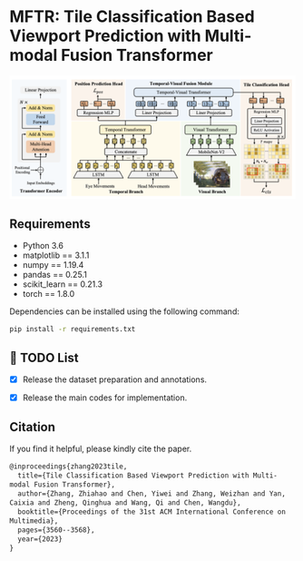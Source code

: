 # MFTR: Tile Classification Based Viewport Prediction with Multi-modal Fusion Transformer

<p align="center">
<img src="./model.png" alt="mftr">
</p>


## Requirements

- Python 3.6
- matplotlib == 3.1.1
- numpy == 1.19.4
- pandas == 0.25.1
- scikit_learn == 0.21.3
- torch == 1.8.0

Dependencies can be installed using the following command:
```bash
pip install -r requirements.txt
```

## 📜 TODO List
- [x] Release the dataset preparation and annotations.
- [x] Release the main codes for implementation.


## Citation
If you find it helpful, please kindly cite the paper.
```
@inproceedings{zhang2023tile,
  title={Tile Classification Based Viewport Prediction with Multi-modal Fusion Transformer},
  author={Zhang, Zhiahao and Chen, Yiwei and Zhang, Weizhan and Yan, Caixia and Zheng, Qinghua and Wang, Qi and Chen, Wangdu},
  booktitle={Proceedings of the 31st ACM International Conference on Multimedia},
  pages={3560--3568},
  year={2023}
}
```